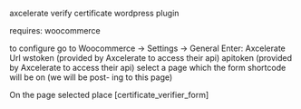 axcelerate verify certificate wordpress plugin

requires: woocommerce

to configure go to Woocommerce -> Settings -> General
Enter:
Axcelerate Url
wstoken (provided by Axcelerate to access their api)
apitoken (provided by Axcelerate to access their api)
select a page which the form shortcode will be on (we will be post-
	ing to this page)

On the page selected place [certificate_verifier_form] 
